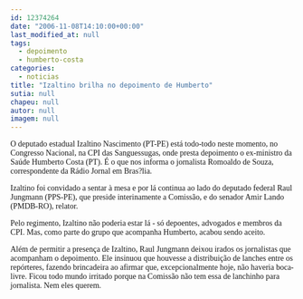 ```yaml
---
id: 12374264
date: "2006-11-08T14:10:00+00:00"
last_modified_at: null
tags:
  - depoimento
  - humberto-costa
categories:
  - noticias
title: "Izaltino brilha no depoimento de Humberto"
sutia: null
chapeu: null
autor: null
imagem: null
---
```

<p><P><FONT face=Verdana>O deputado estadual Izaltino Nascimento (PT-PE) está todo-todo neste momento, no Congresso Nacional, na CPI das Sanguessugas, onde presta depoimento o ex-ministro da Saúde Humberto Costa (PT). É o que nos informa o jornalista Romoaldo de Souza, correspondente da Rádio Jornal em Bras?lia.</FONT></P></p>
<p><P><FONT face=Verdana>Izaltino foi convidado a sentar à mesa e por lá continua ao lado do deputado federal Raul Jungmann (PPS-PE), que preside interinamente a Comissão, e do senador Amir Lando (PMDB-RO), relator.</FONT></P></p>
<p><P><FONT face=Verdana>Pelo regimento, Izaltino não poderia estar lá - só depoentes, advogados e membros da CPI. Mas, como parte do grupo que acompanha Humberto, acabou sendo aceito.</FONT></P></p>
<p><P><FONT face=Verdana>Além de permitir a presença de Izaltino, Raul Jungmann deixou irados os jornalistas que acompanham o depoimento. Ele insinuou que houvesse a&nbsp;distribuição de lanches entre os repórteres, fazendo brincadeira ao afirmar que, excepcionalmente hoje, não haveria boca-livre. Ficou todo mundo irritado porque&nbsp;na Comissão não tem essa de lanchinho para jornalista. Nem eles querem.</FONT></P> </p>
